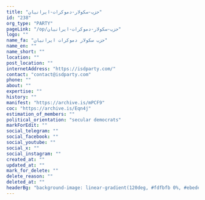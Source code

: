 ```yaml
---
title: "حزب-سکولار-دموکرات-ایرانیان"
id: "238"
org_type: "PARTY"
pageLink: "/op/حزب-سکولار-دموکرات-ایرانیان"
logo: ""
name_fa: "حزب سکولار دموکرات ایرانیان"
name_en: ""
name_short: ""
location: ""
post_location: ""
internetAddress: "https://isdparty.com/"
contact: "contact@isdparty.com"
phone: ""
about: ""
expertise: ""
history: ""
manifest: "https://archive.is/mPCF9"
coc: "https://archive.is/Eqn4j"
estimation_of_members: ""
political_orientation: "secular democrats"
markForEdit: ""
social_telegram: ""
social_facebook: ""
social_youtube: ""
social_x: ""
social_instagram: ""
created_at: ""
updated_at: ""
mark_for_delete: ""
delete_reason: ""
deleted_at: ""
headerBg: "background-image: linear-gradient(120deg, #fdfbfb 0%, #ebedee 100%);"
---
```

